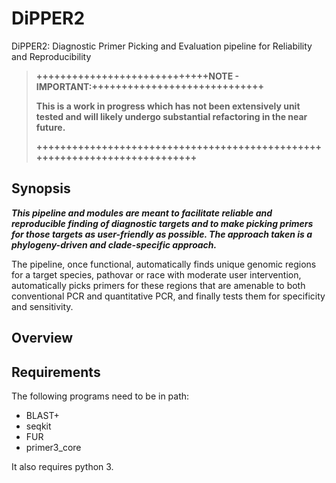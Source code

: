 # DiPPER2
DiPPER2:  Diagnostic Primer Picking and Evaluation pipeline for Reliability and Reproducibility

>__+++++++++++++++++++++++++++++NOTE - IMPORTANT:+++++++++++++++++++++++++++++__
>
>__This is a work in progress which has not been extensively unit tested and will likely undergo substantial refactoring in the near future.__
>
>__+++++++++++++++++++++++++++++++++++++++++++++++++++++++++++++++++++++++++++__

## Synopsis
__*This pipeline and modules are meant to facilitate reliable and reproducible finding of diagnostic targets and to make picking primers for those targets as user-friendly as possible. The approach taken is a phylogeny-driven and clade-specific approach.*__ 

The pipeline, once functional, automatically finds unique genomic regions for a target species, pathovar or race with moderate user intervention, automatically picks primers for these regions that are amenable to both conventional PCR and quantitative PCR, and finally tests them for specificity and sensitivity.

## Overview

## Requirements
The following programs need to be in path:

* BLAST+
* seqkit
* FUR
* primer3_core

It also requires python 3.


